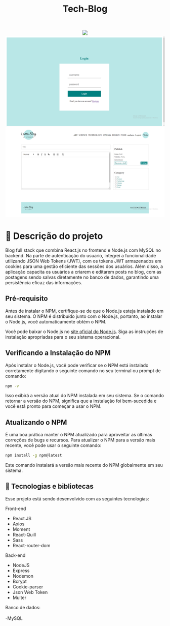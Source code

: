 <h1 align="center" > Tech-Blog </h1>
<br>
<p align="center">
    
<img src="client/src/assets/Sem título.png">
<img src="client/src/assets/login.png">
<img src="client/src/assets/write.png">

</p>

#  📝 Descrição do projeto
<p>
 Blog full stack que combina React.js no frontend e Node.js com MySQL no backend. Na parte de autenticação do usuario, integrei a funcionalidade utilizando JSON Web Tokens (JWT), com os tokens JWT armazenados em cookies para uma gestão eficiente das sessões dos usuários. Além disso, a aplicação capacita os usuários a criarem e editarem posts no blog, com as postagens sendo salvas diretamente no banco de dados, garantindo uma persistência eficaz das informações.
</p>

## Pré-requisito

Antes de instalar o NPM, certifique-se de que o Node.js esteja instalado em seu sistema. O NPM é distribuído junto com o Node.js, portanto, ao instalar o Node.js, você automaticamente obtém o NPM.

Você pode baixar o Node.js no [site oficial do Node.js](https://nodejs.org). Siga as instruções de instalação apropriadas para o seu sistema operacional.

## Verificando a Instalação do NPM

Após instalar o Node.js, você pode verificar se o NPM está instalado corretamente digitando o seguinte comando no seu terminal ou prompt de comando:

```bash
npm -v
```

Isso exibirá a versão atual do NPM instalada em seu sistema. Se o comando retornar a versão do NPM, significa que a instalação foi bem-sucedida e você está pronto para começar a usar o NPM.

## Atualizando o NPM

É uma boa prática manter o NPM atualizado para aproveitar as últimas correções de bugs e recursos. Para atualizar o NPM para a versão mais recente, você pode usar o seguinte comando:

```bash
npm install -g npm@latest
```

Este comando instalará a versão mais recente do NPM globalmente em seu sistema.

## 🚀 Tecnologias e bibliotecas

Esse projeto está sendo desenvolvido com as seguintes tecnologias:

Front-end
- React.JS
- Axios
- Moment
- React-Quill
- Sass
- React-router-dom

Back-end
- NodeJS
- Express
- Nodemon
- Bcrypt
- Cookie-parser
- Json Web Token
- Multer

Banco de dados: <br><br>
-MySQL
